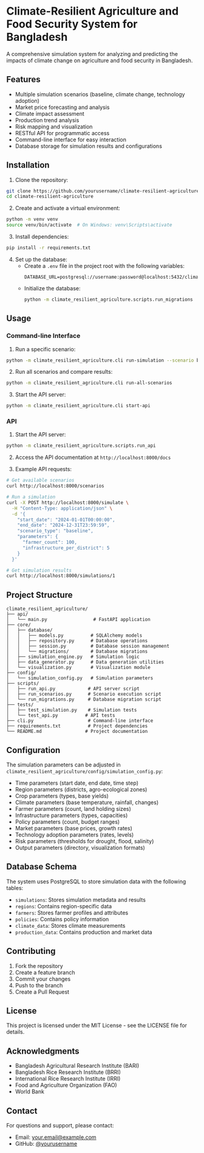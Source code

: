 # Climate-Resilient Agriculture and Food Security System for Bangladesh

A comprehensive simulation system for analyzing and predicting the impacts of climate change on agriculture and food security in Bangladesh.

## Features

- Multiple simulation scenarios (baseline, climate change, technology adoption)
- Market price forecasting and analysis
- Climate impact assessment
- Production trend analysis
- Risk mapping and visualization
- RESTful API for programmatic access
- Command-line interface for easy interaction
- Database storage for simulation results and configurations

## Installation

1. Clone the repository:
```bash
git clone https://github.com/yourusername/climate-resilient-agriculture.git
cd climate-resilient-agriculture
```

2. Create and activate a virtual environment:
```bash
python -m venv venv
source venv/bin/activate  # On Windows: venv\Scripts\activate
```

3. Install dependencies:
```bash
pip install -r requirements.txt
```

4. Set up the database:
   - Create a `.env` file in the project root with the following variables:
     ```
     DATABASE_URL=postgresql://username:password@localhost:5432/climate_agriculture
     ```
   - Initialize the database:
     ```bash
     python -m climate_resilient_agriculture.scripts.run_migrations
     ```

## Usage

### Command-line Interface

1. Run a specific scenario:
```bash
python -m climate_resilient_agriculture.cli run-simulation --scenario baseline --start-date 2024-01-01 --end-date 2024-12-31
```

2. Run all scenarios and compare results:
```bash
python -m climate_resilient_agriculture.cli run-all-scenarios
```

3. Start the API server:
```bash
python -m climate_resilient_agriculture.cli start-api
```

### API

1. Start the API server:
```bash
python -m climate_resilient_agriculture.scripts.run_api
```

2. Access the API documentation at `http://localhost:8000/docs`

3. Example API requests:
```bash
# Get available scenarios
curl http://localhost:8000/scenarios

# Run a simulation
curl -X POST http://localhost:8000/simulate \
  -H "Content-Type: application/json" \
  -d '{
    "start_date": "2024-01-01T00:00:00",
    "end_date": "2024-12-31T23:59:59",
    "scenario_type": "baseline",
    "parameters": {
      "farmer_count": 100,
      "infrastructure_per_district": 5
    }
  }'

# Get simulation results
curl http://localhost:8000/simulations/1
```

## Project Structure

```
climate_resilient_agriculture/
├── api/
│   └── main.py                 # FastAPI application
├── core/
│   ├── database/
│   │   ├── models.py          # SQLAlchemy models
│   │   ├── repository.py      # Database operations
│   │   ├── session.py         # Database session management
│   │   └── migrations/        # Database migrations
│   ├── simulation_engine.py   # Simulation logic
│   ├── data_generator.py      # Data generation utilities
│   └── visualization.py       # Visualization module
├── config/
│   └── simulation_config.py   # Simulation parameters
├── scripts/
│   ├── run_api.py            # API server script
│   ├── run_scenarios.py      # Scenario execution script
│   └── run_migrations.py     # Database migration script
├── tests/
│   ├── test_simulation.py    # Simulation tests
│   └── test_api.py          # API tests
├── cli.py                    # Command-line interface
├── requirements.txt          # Project dependencies
└── README.md                # Project documentation
```

## Configuration

The simulation parameters can be adjusted in `climate_resilient_agriculture/config/simulation_config.py`:

- Time parameters (start date, end date, time step)
- Region parameters (districts, agro-ecological zones)
- Crop parameters (types, base yields)
- Climate parameters (base temperature, rainfall, changes)
- Farmer parameters (count, land holding sizes)
- Infrastructure parameters (types, capacities)
- Policy parameters (count, budget ranges)
- Market parameters (base prices, growth rates)
- Technology adoption parameters (rates, levels)
- Risk parameters (thresholds for drought, flood, salinity)
- Output parameters (directory, visualization formats)

## Database Schema

The system uses PostgreSQL to store simulation data with the following tables:

- `simulations`: Stores simulation metadata and results
- `regions`: Contains region-specific data
- `farmers`: Stores farmer profiles and attributes
- `policies`: Contains policy information
- `climate_data`: Stores climate measurements
- `production_data`: Contains production and market data

## Contributing

1. Fork the repository
2. Create a feature branch
3. Commit your changes
4. Push to the branch
5. Create a Pull Request

## License

This project is licensed under the MIT License - see the LICENSE file for details.

## Acknowledgments

- Bangladesh Agricultural Research Institute (BARI)
- Bangladesh Rice Research Institute (BRRI)
- International Rice Research Institute (IRRI)
- Food and Agriculture Organization (FAO)
- World Bank

## Contact

For questions and support, please contact:
- Email: your.email@example.com
- GitHub: [@yourusername](https://github.com/yourusername) 